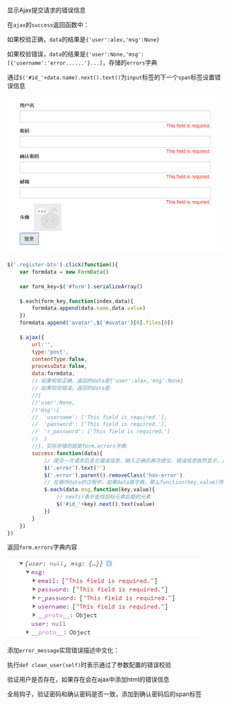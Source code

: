 显示Ajax提交请求的错误信息

在`ajax`的`success`返回函数中：

如果校验正确，`data`的结果是`{'user':alex,'msg':None}`

如果校验错误，`data`的结果是`{'user':None,'msg':[{'username':'error......'}...]`，存储的`errors`字典

通过`$('#id_'+data.name).next().text()`为`input`标签的下一个`span`标签设置错误信息

![1544429212328](.\image\1544429212328.png)

```javascript
$('.register-btn').click(function(){
    var formdata = new FormData()

    var form_key=$('#form').serializeArray()

    $.each(form_key,function(index,data){
        formdata.append(data.name,data.value)
    })
    formdata.append('avatar',$('#avatar')[0].files[0])

    $.ajax({
        url:'',
        type:'post',
        contentType:false,
        processData:false,
        data:formdata,
        // 如果校验正确，返回的data是{'user':alex,'msg':None}
        // 如果校验错误，返回的data是
        //{
        //'user':None,
        //'msg':{
        //	'username': ['This field is required.'], 
        //	'password': ['This field is required.'], 
        //	'r_password': ['This field is required.']
        //	}
        //}，实际存储的就是form.errors字典
        success:function(data){
            // 提交一次请求后显示错误信息，输入正确后再次提交，错误信息依然显示，并没有清空，所以在添加错误信息前，先将所有字段的错误信息和has-error样式都清空
            $('.error').text('')
            $('.error').parent().removeClass('has-error')
            // 在循环data的过程中，如果data是字典，那么function(key,value)传入的是字典的key和value，每一个标签的id是id_username等，所以对每一个标签后的span进行赋值错误信息
            $.each(data.msg,function(key,value){
                // next()表示查找目标元素后面的元素
                $('#id_'+key).next().text(value)
            })
        }
    })
})
```

返回`form.errors`字典内容

![1544426704959](.\image\1544426665151.png)



添加`error_message`实现错误描述中文化：

执行`def clean_user(self)`时表示通过了参数配置的错误校验

验证用户是否存在，如果存在会在ajax中添加html的错误信息

全局钩子，验证密码和确认密码是否一致，添加到确认密码后的span标签